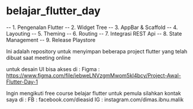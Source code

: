 # belajar_flutter_day

-- 1. Pengenalan Flutter
-- 2. Widget Tree
-- 3. AppBar & Scaffold
-- 4. Layouting
-- 5. Theming
-- 6. Routing
-- 7. Integrasi REST Api
-- 8. State Management
-- 9. Release Playstore


Ini adalah repository untuk menyimpan beberapa project flutter yang telah dibuat saat meeting online

untuk desain UI bisa akses di :
Figma : https://www.figma.com/file/iebweLNVzgmMwom5kl4bcy/Project-Awal-Flutter-Day-1

Ingin mengikuti free course belajar flutter untuk pemula silahkan kontak saya di : 
FB : facebook.com/dieasid
IG : instagram.com/dimas.ibnu.malik
